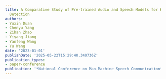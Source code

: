 ```yaml
---
title: A Comparative Study of Pre-trained Audio and Speech Models for Heart Sound
  Detection
authors:
- Yuxin Duan
- Chenyu Yang
- Zihan Zhao
- Yiyang Jiang
- Yanfeng Wang
- Yu Wang
date: '2023-01-01'
publishDate: '2025-05-22T15:29:40.340736Z'
publication_types:
- paper-conference
publication: '*National Conference on Man-Machine Speech Communication*'
---
```

